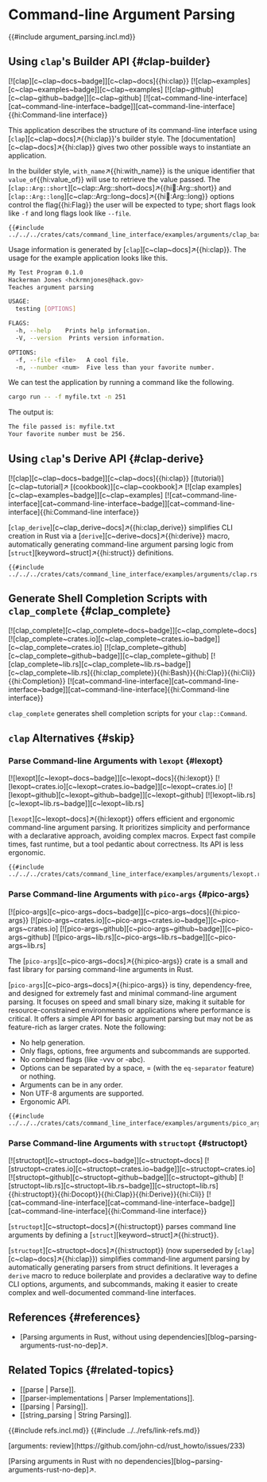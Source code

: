 # Command-line Argument Parsing

{{#include argument_parsing.incl.md}}

## Using `clap`'s Builder API {#clap-builder}

[![clap][c~clap~docs~badge]][c~clap~docs]{{hi:clap}} [![clap~examples][c~clap~examples~badge]][c~clap~examples] [![clap~github][c~clap~github~badge]][c~clap~github] [![cat~command-line-interface][cat~command-line-interface~badge]][cat~command-line-interface]{{hi:Command-line interface}}

This application describes the structure of its command-line interface using [`clap`][c~clap~docs]↗{{hi:clap}}'s builder style. The [documentation][c~clap~docs]↗{{hi:clap}} gives two other possible ways to instantiate an application.

In the builder style, `with_name`↗{{hi:with_name}} is the unique identifier that `value_of`{{hi:value_of}} will use to retrieve the value passed. The [`clap::Arg::short`][c~clap::Arg::short~docs]↗{{hi:clap::Arg::short}} and [`clap::Arg::long`][c~clap::Arg::long~docs]↗{{hi:clap::Arg::long}} options control the flag{{hi:Flag}} the user will be expected to type; short flags look like `-f` and long flags look like `--file`.

```rust,editable
{{#include ../../../crates/cats/command_line_interface/examples/arguments/clap_basic.rs:example}}
```

Usage information is generated by [`clap`][c~clap~docs]↗{{hi:clap}}. The usage for the example application looks like this.

```bash
My Test Program 0.1.0
Hackerman Jones <hckrmnjones@hack.gov>
Teaches argument parsing

USAGE:
  testing [OPTIONS]

FLAGS:
  -h, --help    Prints help information.
  -V, --version  Prints version information.

OPTIONS:
  -f, --file <file>   A cool file.
  -n, --number <num>  Five less than your favorite number.
```

We can test the application by running a command like the following.

```bash
cargo run -- -f myfile.txt -n 251
```

The output is:

```bash
The file passed is: myfile.txt
Your favorite number must be 256.
```

## Using `clap`'s Derive API {#clap-derive}

[![clap][c~clap~docs~badge]][c~clap~docs]{{hi:clap}} [(tutorial)][c~clap~tutorial]↗ [(cookbook)][c~clap~cookbook]↗ [![clap examples][c~clap~examples~badge]][c~clap~examples] [![cat~command-line-interface][cat~command-line-interface~badge]][cat~command-line-interface]{{hi:Command-line interface}}

[`clap_derive`][c~clap_derive~docs]↗{{hi:clap_derive}} simplifies CLI creation in Rust via a [`derive`][c~derive~docs]↗{{hi:derive}} macro, automatically generating command-line argument parsing logic from [`struct`][keyword~struct]↗{{hi:struct}} definitions.

```rust,editable
{{#include ../../../crates/cats/command_line_interface/examples/arguments/clap.rs:example}}
```

## Generate Shell Completion Scripts with `clap_complete` {#clap_complete}

[![clap_complete][c~clap_complete~docs~badge]][c~clap_complete~docs] [![clap_complete~crates.io][c~clap_complete~crates.io~badge]][c~clap_complete~crates.io] [![clap_complete~github][c~clap_complete~github~badge]][c~clap_complete~github] [![clap_complete~lib.rs][c~clap_complete~lib.rs~badge]][c~clap_complete~lib.rs]{{hi:clap_complete}}{{hi:Bash}}{{hi:Clap}}{{hi:Cli}}{{hi:Completion}} [![cat~command-line-interface][cat~command-line-interface~badge]][cat~command-line-interface]{{hi:Command-line interface}}

`clap_complete` generates shell completion scripts for your `clap::Command`.

## `clap` Alternatives {#skip}

### Parse Command-line Arguments with `lexopt` {#lexopt}

[![lexopt][c~lexopt~docs~badge]][c~lexopt~docs]{{hi:lexopt}}
[![lexopt~crates.io][c~lexopt~crates.io~badge]][c~lexopt~crates.io]
[![lexopt~github][c~lexopt~github~badge]][c~lexopt~github]
[![lexopt~lib.rs][c~lexopt~lib.rs~badge]][c~lexopt~lib.rs]

[`lexopt`][c~lexopt~docs]↗{{hi:lexopt}} offers efficient and ergonomic command-line argument parsing. It prioritizes simplicity and performance with a declarative approach, avoiding complex macros. Expect fast compile times, fast runtime, but a tool pedantic about correctness. Its API is less ergonomic.

```rust,editable
{{#include ../../../crates/cats/command_line_interface/examples/arguments/lexopt.rs:example}}
```

### Parse Command-line Arguments with `pico-args` {#pico-args}

[![pico-args][c~pico-args~docs~badge]][c~pico-args~docs]{{hi:pico-args}}
[![pico-args~crates.io][c~pico-args~crates.io~badge]][c~pico-args~crates.io]
[![pico-args~github][c~pico-args~github~badge]][c~pico-args~github]
[![pico-args~lib.rs][c~pico-args~lib.rs~badge]][c~pico-args~lib.rs]

The [`pico-args`][c~pico-args~docs]↗{{hi:pico-args}} crate is a small and fast library for parsing command-line arguments in Rust.

[`pico-args`][c~pico-args~docs]↗{{hi:pico-args}} is tiny, dependency-free, and designed for extremely fast and minimal command-line argument parsing. It focuses on speed and small binary size, making it suitable for resource-constrained environments or applications where performance is critical. It offers a simple API for basic argument parsing but may not be as feature-rich as larger crates. Note the following:

- No help generation.
- Only flags, options, free arguments and subcommands are supported.
- No combined flags (like -vvv or -abc).
- Options can be separated by a space, = (with the `eq-separator` feature) or nothing.
- Arguments can be in any order.
- Non UTF-8 arguments are supported.
- Ergonomic API.

```rust,editable
{{#include ../../../crates/cats/command_line_interface/examples/arguments/pico_args.rs:example}}
```

### Parse Command-line Arguments with `structopt` {#structopt}

[![structopt][c~structopt~docs~badge]][c~structopt~docs] [![structopt~crates.io][c~structopt~crates.io~badge]][c~structopt~crates.io] [![structopt~github][c~structopt~github~badge]][c~structopt~github] [![structopt~lib.rs][c~structopt~lib.rs~badge]][c~structopt~lib.rs]{{hi:structopt}}{{hi:Docopt}}{{hi:Clap}}{{hi:Derive}}{{hi:Cli}} [![cat~command-line-interface][cat~command-line-interface~badge]][cat~command-line-interface]{{hi:Command-line interface}}

[`structopt`][c~structopt~docs]↗{{hi:structopt}} parses command line arguments by defining a [`struct`][keyword~struct]↗{{hi:struct}}.

[`structopt`][c~structopt~docs]↗{{hi:structopt}} (now superseded by [`clap`][c~clap~docs]↗{{hi:clap}}) simplifies command-line argument parsing by automatically generating parsers from struct definitions. It leverages a `derive` macro to reduce boilerplate and provides a declarative way to define CLI options, arguments, and subcommands, making it easier to create complex and well-documented command-line interfaces.

## References {#references}

- [Parsing arguments in Rust, without using dependencies][blog~parsing-arguments-rust-no-dep]↗.

## Related Topics {#related-topics}

- [[parse | Parse]].
- [[parser-implementations | Parser Implementations]].
- [[parsing | Parsing]].
- [[string_parsing | String Parsing]].

{{#include refs.incl.md}}
{{#include ../../refs/link-refs.md}}

<div class="hidden">
[arguments: review](https://github.com/john-cd/rust_howto/issues/233)

[Parsing arguments in Rust with no dependencies][blog~parsing-arguments-rust-no-dep]↗.

</div>
